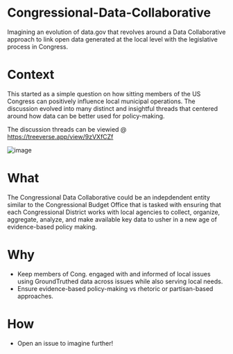 # Congressional-Data-Collaborative
Imagining an evolution of data.gov that revolves around a Data Collaborative approach to link open data generated at the local level with the legislative process in Congress.

# Context
This started as a simple question on how sitting members of the US Congress can positively influence local municipal operations. The discussion evolved into many distinct and insightful threads that centered around how data can be better used for policy-making.

The discussion threads can be viewied @ https://treeverse.app/view/9zVXfCZf

![image](https://user-images.githubusercontent.com/4397663/49479675-1366b300-f7e1-11e8-8bcb-106083274081.png)

# What
The Congressional Data Collaborative could be an indepdendent entity similar to the Congressional Budget Office that is tasked with ensuring that each Congressional District works with local agencies to collect, organize, aggregate, analyze, and make available key data to usher in a new age of evidence-based policy making.

# Why
- Keep members of Cong. engaged with and informed of local issues using GroundTruthed data across issues while also serving local needs.
- Ensure evidence-based policy-making vs rhetoric or partisan-based approaches.


# How
- Open an issue to imagine further!
